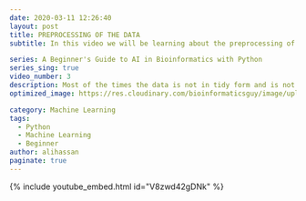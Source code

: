 ```yaml
---
date: 2020-03-11 12:26:40
layout: post
title: PREPROCESSING OF THE DATA
subtitle: In this video we will be learning about the preprocessing of the data!

series: A Beginner's Guide to AI in Bioinformatics with Python
series_sing: true
video_number: 3
description: Most of the times the data is not in tidy form and is not in the usable shape this is when preprocessing comes in handy.
optimized_image: https://res.cloudinary.com/bioinformaticsguy/image/upload/c_scale,h_380/v1596696392/Machine%20Learning%20For%20Bioinformatics/MLINBINF-003.png

category: Machine Learning
tags:
  - Python
  - Machine Learning
  - Beginner
author: alihassan
paginate: true
---
```


{% include youtube_embed.html id="V8zwd42gDNk" %}




